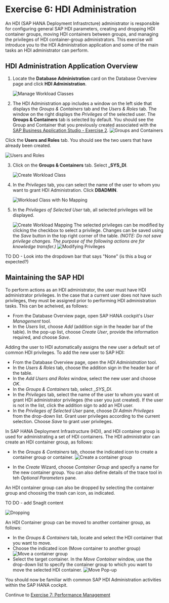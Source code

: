 # Exercise 6: HDI Administration

An HDI (SAP HANA Deployment Infrastrcture) administrator is responsible for configuring general SAP HDI parameters, creating and dropping HDI container groups, moving HDI containers between groups, and managing the privileges of HDI container-group administrators. This exercise will introduce you to the HDI Administration application and some of the main tasks an HDI administrator can perform. 

## HDI Administration Application Overview

1. Locate the **Database Administration** card on the Database Overview page and click **HDI Administration**.

    ![Manage Workload Classes](./images/database_admin.png)

2. The HDI Administration app includes a window on the left side that displays the _Groups & Containers_ tab and the _Users & Roles_ tab. The window on the right displays the _Privileges_ of the selected user. The **Groups & Containers** tab is selected by default. You should see the Group and Container that you previously created associated with the [SAP Business Application Studio - Exercise 2](../../business_app_studio/ex2/README.md). 
    ![Groups and Containers](./images/groups_and_con.png)

Click the **Users and Roles** tab. You should see the two users that have already been created. 

![Users and Roles](./images/users_and_role.png)

3. Click on the **Groups & Containers** tab. Select **_SYS_DI**. 

    ![Create Workload Class](./images/gac.png)

4. In the _Privileges_ tab, you can select the name of the user to whom you want to grant HDI Administration. Click **DBADMIN**.

    ![Workload Class with No Mapping](./images/db_admin.png)

5. In the _Privileges of Selected User_ tab, all selected privileges will be displayed.

    ![Create Workload Mapping](./images/selected_priv.png)
The selected privileges can be modified by clicking the checkbox to select a privilege. Changes can be saved using the *Save* button in the top right corner of the table. *(NOTE: Do not save privilege changes. The purpose of the following actions are for knowledge transfer.)*
    ![Modifying Privileges](./images/priv_change.png)

TO DO - Look into the dropdown bar that says "None" (is this a bug or expected?)

## Maintaining the SAP HDI 

To perform actions as an HDI administrator, the user must have HDI administrator privileges. In the case that a current user does not have such privileges, they must be assigned prior to performing HDI administration tasks. This can be acheived, as follows:
- From the Database Overview page, open SAP HANA cockpit's *User Management* tool.
- In the *Users* list, choose *Add* (addition sign in the header bar of the table). In the pop-up list, choose *Create User*, provide the information required, and choose *Save*. 

Adding the user to HDI automatically assigns the new user a default set of common HDI privileges. To add the new user to SAP HDI:
- From the Database Overview page, open the *HDI Administration* tool.
- In the *Users & Roles* tab, choose the addition sign in the header bar of the table.
- In the *Add Users and Roles* window, select the new user and choose *OK*.
- In the *Groups & Containers* tab, select *_SYS_DI*.
- In the *Privileges* tab, select the name of the user to whom you want ot grant HDI administrator privileges (the user you just created). If the user is not in the list, click the addition sign to add an HDI user.
- In the *Privileges of Selected User* pane, choose *DI Admin Privileges* from the drop-down list. Grant user privileges according to the current selection. Choose *Save* to grant user privileges.

In SAP HANA Deployment Infrastructure (HDI), and HDI container group is used for administrating a set of HDI containers. The HDI administrator can create an HDI container group, as follows: 

- In the _Groups & Containers_ tab, choose the indicated icon to create a container group or container. 
    ![Create a container group](./images/create.png)

- In the *Create* Wizard, choose *Container Group* and specify a name for the new container group. You can also define details of the trace tool in teh *Optional Parameters* pane.

An HDI container group can also be dropped by selecting the container group and choosing the trash can icon, as indicated.

TO DO - add SnagIt content

![Dropping](./images/create.png)

An HDI Container group can be moved to another container group, as follows:

- In the *Groups & Containers* tab, locate and select the HDI container that you want to move.
- Choose the indicated icon (Move container to another group)
    ![Move a container group](./images/move.png)
- Select the target container. In the *Move Container* window, use the drop-down list to specify the container group to which you want to move the selected HDI container. 
    ![Move Pop-up](./images/move_popup.png)

You should now be familiar with common SAP HDI Administration activities within the SAP HANA cockpit. 

Continue to [Exercise 7: Performance Management](../ex7/README.md)